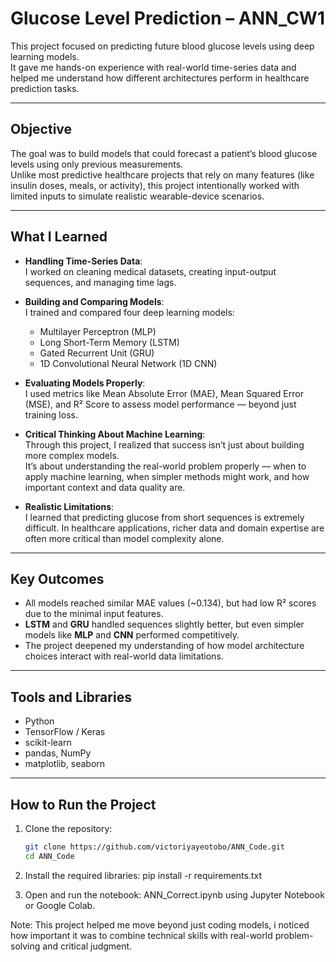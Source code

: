 # Glucose Level Prediction – ANN_CW1

This project focused on predicting future blood glucose levels using deep learning models.  
It gave me hands-on experience with real-world time-series data and helped me understand how different architectures perform in healthcare prediction tasks.

---

## Objective

The goal was to build models that could forecast a patient’s blood glucose levels using only previous measurements.  
Unlike most predictive healthcare projects that rely on many features (like insulin doses, meals, or activity), this project intentionally worked with limited inputs to simulate realistic wearable-device scenarios.

---

## What I Learned

- **Handling Time-Series Data**:  
  I worked on cleaning medical datasets, creating input-output sequences, and managing time lags.
  
- **Building and Comparing Models**:  
  I trained and compared four deep learning models:
  - Multilayer Perceptron (MLP)
  - Long Short-Term Memory (LSTM)
  - Gated Recurrent Unit (GRU)
  - 1D Convolutional Neural Network (1D CNN)

- **Evaluating Models Properly**:  
  I used metrics like Mean Absolute Error (MAE), Mean Squared Error (MSE), and R² Score to assess model performance — beyond just training loss.

- **Critical Thinking About Machine Learning**:  
  Through this project, I realized that success isn’t just about building more complex models.  
  It’s about understanding the real-world problem properly — when to apply machine learning, when simpler methods might work, and how important context and data quality are.

- **Realistic Limitations**:  
  I learned that predicting glucose from short sequences is extremely difficult. In healthcare applications, richer data and domain expertise are often more critical than model complexity alone.

---

## Key Outcomes

- All models reached similar MAE values (~0.134), but had low R² scores due to the minimal input features.
- **LSTM** and **GRU** handled sequences slightly better, but even simpler models like **MLP** and **CNN** performed competitively.
- The project deepened my understanding of how model architecture choices interact with real-world data limitations.

---

## Tools and Libraries

- Python  
- TensorFlow / Keras  
- scikit-learn  
- pandas, NumPy  
- matplotlib, seaborn  

---

## How to Run the Project

1. Clone the repository:
   ```bash
   git clone https://github.com/victoriyayeotobo/ANN_Code.git
   cd ANN_Code
   
2. Install the required libraries:
   pip install -r requirements.txt

3. Open and run the notebook:
  ANN_Correct.ipynb using Jupyter Notebook or Google Colab.

Note:
This project helped me move beyond just coding models, i noticed how important it was to combine technical skills with real-world problem-solving and critical judgment.
